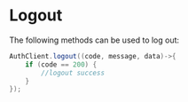 

# Logout

<LastUpdated/>

The following methods can be used to log out:

```java
AuthClient.logout((code, message, data)->{
    if (code == 200) {
    	//logout success
    }
});
```

